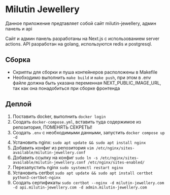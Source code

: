 # Milutin Jewellery

Данное приложение предтавляет собой сайт milutin-jewellery, админ панель и api

Сайт и админ панель разработаны на Next.js с использованием server actions.
API разработан на golang, используются redis и postgresql.

## Сборка

- Скрипты для сборки и пуша контейнеров расположены в Makefile
- Необходимо выполнить `make build` и `make push`, при этом в .env файле должна быть указана переменная NEXT_PUBLIC_IMAGE_URL, так как она понадобиться при сборке фронтенда

## Деплой

1. Поставить docker, выполнить `docker login`
2. Создать `docker-compose.yml`, вставить туда содержимое из репозитория, ПОМЕНЯТЬ СЕКРЕТЫ!
3. Создать `.env` с необходимыми данными, запустить `docker compose up -d`
4. Установить nginx: `sudo apt update && sudo apt install nginx`
5. Добавить конфиг из репозитория `vim /etc/nginx/sites-available/milutin-jewellery.conf`
6. Добавить ссылку на конфиг `sudo ln -s /etc/nginx/sites-available/milutin-jewellery.conf /etc/nginx/sites-enabled/`
7. Перезапустить nginx `sudo systemctl restart nginx`
8. Установить certbot `sudo apt update && sudo apt install certbot python3-certbot-nginx`
9. Создать сертификаты `sudo certbot --nginx -d milutin-jewellery.com -d api.milutin-jewellery.com -d admin.milutin-jewellery.com`
